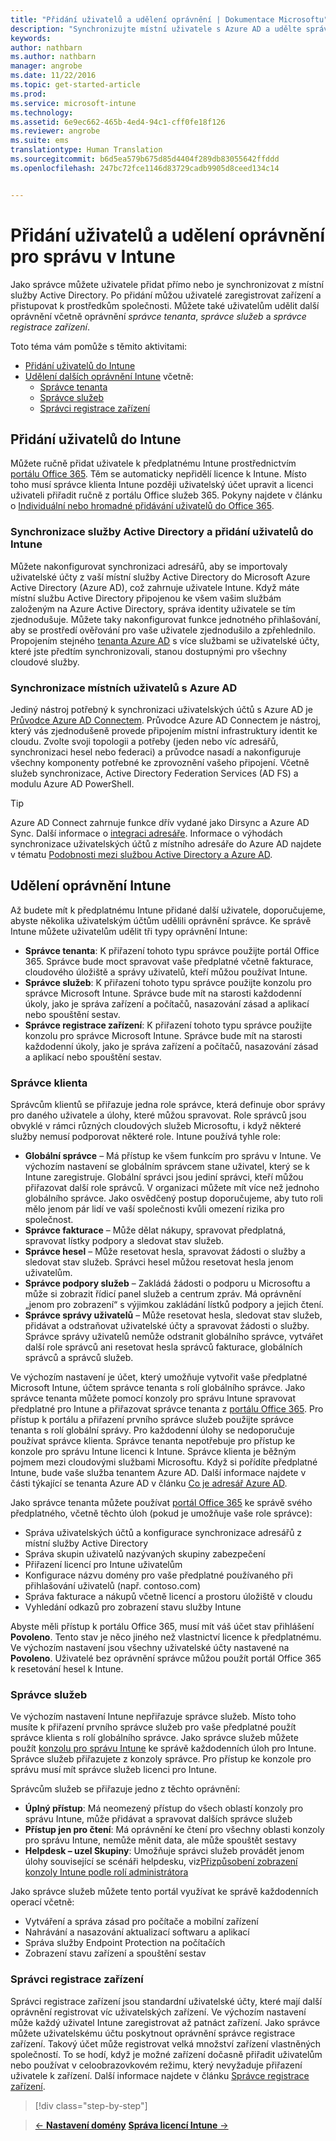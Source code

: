 ```yaml
---
title: "Přidání uživatelů a udělení oprávnění | Dokumentace Microsoftu"
description: "Synchronizujte místní uživatele s Azure AD a udělte správci oprávnění ke správě předplatného Intune."
keywords: 
author: nathbarn
ms.author: nathbarn
manager: angrobe
ms.date: 11/22/2016
ms.topic: get-started-article
ms.prod: 
ms.service: microsoft-intune
ms.technology: 
ms.assetid: 6e9ec662-465b-4ed4-94c1-cff0fe18f126
ms.reviewer: angrobe
ms.suite: ems
translationtype: Human Translation
ms.sourcegitcommit: b6d5ea579b675d85d4404f289db83055642ffddd
ms.openlocfilehash: 247bc72fce1146d83729cadb9905d8ceed134c14


---
```


# <a name="add-users-and-give-administrative-permission-to-intune"></a>Přidání uživatelů a udělení oprávnění pro správu v Intune

Jako správce můžete uživatele přidat přímo nebo je synchronizovat z místní služby Active Directory. Po přidání můžou uživatelé zaregistrovat zařízení a přistupovat k prostředkům společnosti. Můžete také uživatelům udělit další oprávnění včetně oprávnění *správce tenanta*, *správce služeb* a *správce registrace zařízení*.

Toto téma vám pomůže s těmito aktivitami:

- [Přidání uživatelů do Intune](#add-users-to-intune)
- [Udělení dalších oprávnění Intune](#grant-intune-permissions) včetně:
  - [Správce tenanta](#tenant-administrator)
  - [Správce služeb](#service-administrator)
  - [Správci registrace zařízení](#device-enrollment-managers)

## <a name="add-users-to-intune"></a>Přidání uživatelů do Intune
Můžete ručně přidat uživatele k předplatnému Intune prostřednictvím [portálu Office 365](http://go.microsoft.com/fwlink/p/?LinkId=698854). Těm se automaticky nepřidělí licence k Intune. Místo toho musí správce klienta Intune později uživatelský účet upravit a licenci uživateli přiřadit ručně z portálu Office služeb 365. Pokyny najdete v článku o [Individuální nebo hromadné přidávání uživatelů do Office 365](https://support.office.com/article/Add-users-individually-or-in-bulk-to-Office-365-Admin-Help-1970f7d6-03b5-442f-b385-5880b9c256ec).

### <a name="sync-active-directory-and-add-users-to-intune"></a>Synchronizace služby Active Directory a přidání uživatelů do Intune
Můžete nakonfigurovat synchronizaci adresářů, aby se importovaly uživatelské účty z vaší místní služby Active Directory do Microsoft Azure Active Directory (Azure AD), což zahrnuje uživatele Intune. Když máte místní službu Active Directory připojenou ke všem vašim službám založeným na Azure Active Directory, správa identity uživatele se tím zjednodušuje. Můžete taky nakonfigurovat funkce jednotného přihlašování, aby se prostředí ověřování pro vaše uživatele zjednodušilo a zpřehlednilo. Propojením stejného [tenanta Azure AD](https://azure.microsoft.com/documentation/articles/active-directory-aadconnect/) s více službami se uživatelské účty, které jste předtím synchronizovali, stanou dostupnými pro všechny cloudové služby.

### <a name="how-to-sync-on-premises-users-with-azure-ad"></a>Synchronizace místních uživatelů s Azure AD
Jediný nástroj potřebný k synchronizaci uživatelských účtů s Azure AD je [Průvodce Azure AD Connectem](https://www.microsoft.com/download/details.aspx?id=47594). Průvodce Azure AD Connectem je nástroj, který vás zjednodušeně provede připojením místní infrastruktury identit ke cloudu.  Zvolte svoji topologii a potřeby (jeden nebo víc adresářů, synchronizaci hesel nebo federaci) a průvodce nasadí a nakonfiguruje všechny komponenty potřebné ke zprovoznění vašeho připojení. Včetně služeb synchronizace, Active Directory Federation Services (AD FS) a modulu Azure AD PowerShell.

> [!TIP]
> Azure AD Connect zahrnuje funkce dřív vydané jako Dirsync a Azure AD Sync. Další informace o [integraci adresáře](http://technet.microsoft.com/library/jj573653.aspx). Informace o výhodách synchronizace uživatelských účtů z místního adresáře do Azure AD najdete v tématu [Podobnosti mezi službou Active Directory a Azure AD](http://technet.microsoft.com/library/dn518177.aspx).

## <a name="grant-intune-permissions"></a>Udělení oprávnění Intune

Až budete mít k předplatnému Intune přidané další uživatele, doporučujeme, abyste několika uživatelským účtům udělili oprávnění správce. Ke správě Intune můžete uživatelům udělit tři typy oprávnění Intune:
-   **Správce tenanta**: K přiřazení tohoto typu správce použijte portál Office 365. Správce bude moct spravovat vaše předplatné včetně fakturace, cloudového úložiště a správy uživatelů, kteří můžou používat Intune.
-   **Správce služeb**: K přiřazení tohoto typu správce použijte konzolu pro správce Microsoft Intune. Správce bude mít na starosti každodenní úkoly, jako je správa zařízení a počítačů, nasazování zásad a aplikací nebo spouštění sestav.
-   **Správce registrace zařízení**: K přiřazení tohoto typu správce použijte konzolu pro správce Microsoft Intune. Správce bude mít na starosti každodenní úkoly, jako je správa zařízení a počítačů, nasazování zásad a aplikací nebo spouštění sestav.


### <a name="tenant-administrator"></a>Správce klienta


Správcům klientů se přiřazuje jedna role správce, která definuje obor správy pro daného uživatele a úlohy, které můžou spravovat. Role správců jsou obvyklé v rámci různých cloudových služeb Microsoftu, i když některé služby nemusí podporovat některé role. Intune používá tyhle role:
- **Globální správce** – Má přístup ke všem funkcím pro správu v Intune. Ve výchozím nastavení se globálním správcem stane uživatel, který se k Intune zaregistruje. Globální správci jsou jediní správci, kteří můžou přiřazovat další role správců. V organizaci můžete mít více než jednoho globálního správce. Jako osvědčený postup doporučujeme, aby tuto roli mělo jenom pár lidí ve vaší společnosti kvůli omezení rizika pro společnost.
- **Správce fakturace** – Může dělat nákupy, spravovat předplatná, spravovat lístky podpory a sledovat stav služeb.
- **Správce hesel** – Může resetovat hesla, spravovat žádosti o služby a sledovat stav služeb. Správci hesel můžou resetovat hesla jenom uživatelům.
- **Správce podpory služeb** – Zakládá žádosti o podporu u Microsoftu a může si zobrazit řídicí panel služeb a centrum zpráv. Má oprávnění „jenom pro zobrazení“ s výjimkou zakládání lístků podpory a jejich čtení.
- **Správce správy uživatelů** – Může resetovat hesla, sledovat stav služeb, přidávat a odstraňovat uživatelské účty a spravovat žádosti o služby. Správce správy uživatelů nemůže odstranit globálního správce, vytvářet další role správců ani resetovat hesla správců fakturace, globálních správců a správců služeb.

Ve výchozím nastavení je účet, který umožňuje vytvořit vaše předplatné Microsoft Intune, účtem správce tenanta s rolí globálního správce. Jako správce tenanta můžete pomocí konzoly pro správu Intune spravovat předplatné pro Intune a přiřazovat správce tenanta z [portálu Office 365](http://go.microsoft.com/fwlink/p/?LinkId=698854). Pro přístup k portálu a přiřazení prvního správce služeb použijte správce tenanta s rolí globální správy. Pro každodenní úlohy se nedoporučuje používat správce klienta. Správce tenanta nepotřebuje pro přístup ke konzole pro správu Intune licenci k Intune. Správce klienta je běžným pojmem mezi cloudovými službami Microsoftu. Když si pořídíte předplatné Intune, bude vaše služba tenantem Azure AD. Další informace najdete v části týkající se tenanta Azure AD v článku [Co je adresář Azure AD](http://technet.microsoft.com/library/jj573650.aspx).

Jako správce tenanta můžete používat [portál Office 365](http://go.microsoft.com/fwlink/p/?LinkId=698854) ke správě svého předplatného, včetně těchto úloh (pokud je umožňuje vaše role správce):

- Správa uživatelských účtů a konfigurace synchronizace adresářů z místní služby Active Directory
- Správa skupin uživatelů nazývaných skupiny zabezpečení
- Přiřazení licencí pro Intune uživatelům
- Konfigurace názvu domény pro vaše předplatné používaného při přihlašování uživatelů (např. contoso.com)
- Správa fakturace a nákupů včetně licencí a prostoru úložiště v cloudu
- Vyhledání odkazů pro zobrazení stavu služby Intune

Abyste měli přístup k portálu Office 365, musí mít váš účet stav přihlášení **Povoleno**. Tento stav je něco jiného než vlastnictví licence k předplatnému. Ve výchozím nastavení jsou všechny uživatelské účty nastavené na **Povoleno**. Uživatelé bez oprávnění správce můžou použít portál Office 365 k resetování hesel k Intune.

### <a name="service-administrator"></a>Správce služeb

Ve výchozím nastavení Intune nepřiřazuje správce služeb. Místo toho musíte k přiřazení prvního správce služeb pro vaše předplatné použít správce klienta s rolí globálního správce. Jako správce služeb můžete použít [konzolu pro správu Intune](https://manage.microsoft.com/) ke správě každodenních úloh pro Intune. Správce služeb přiřazujete z konzoly správce. Pro přístup ke konzole pro správu musí mít správce služeb licenci pro Intune.

Správcům služeb se přiřazuje jedno z těchto oprávnění:
- **Úplný přístup**: Má neomezený přístup do všech oblastí konzoly pro správu Intune, může přidávat a spravovat dalších správce služeb
- **Přístup jen pro čtení**: Má oprávnění ke čtení pro všechny oblasti konzoly pro správu Intune, nemůže měnit data, ale může spouštět sestavy
- **Helpdesk – uzel Skupiny**: Umožňuje správci služeb provádět jenom úlohy související se scénáři helpdesku, viz[Přizpůsobení zobrazení konzoly Intune podle rolí administrátora](/intune/deploy-use/control-what-admins-can-see-in-the-microsoft-intune-admin-console)

Jako správce služeb můžete tento portál využívat ke správě každodenních operací včetně:

- Vytváření a správa zásad pro počítače a mobilní zařízení
- Nahrávání a nasazování aktualizací softwaru a aplikací
- Správa služby Endpoint Protection na počítačích
- Zobrazení stavu zařízení a spouštění sestav

### <a name="device-enrollment-managers"></a>Správci registrace zařízení

Správci registrace zařízení jsou standardní uživatelské účty, které mají další oprávnění registrovat víc uživatelských zařízení. Ve výchozím nastavení může každý uživatel Intune zaregistrovat až patnáct zařízení. Jako správce můžete uživatelskému účtu poskytnout oprávnění správce registrace zařízení. Takový účet může registrovat velká množství zařízení vlastněných společností. To se hodí, když je možné zařízení dočasně přiřadit uživatelům nebo používat v celoobrazovkovém režimu, který nevyžaduje přiřazení uživatele k zařízení. Další informace najdete v článku [Správce registrace zařízení](https://docs.microsoft.com/intune/deploy-use/enroll-corporate-owned-devices-with-the-device-enrollment-manager-in-microsoft-intune).

>[!div class="step-by-step"]

>[&larr; **Nastavení domény**](.\start-with-a-paid-subscription-to-microsoft-intune-step-2.md)     [**Správa licencí Intune** &rarr;](.\start-with-a-paid-subscription-to-microsoft-intune-step-4.md)  



<!--HONumber=Dec16_HO2-->


